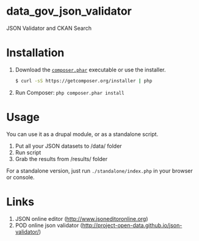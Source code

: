 data_gov_json_validator
=======================

JSON Validator and CKAN Search

Installation
===

1. Download the [`composer.phar`](https://getcomposer.org/composer.phar) executable or use the installer.

    ``` sh
    $ curl -sS https://getcomposer.org/installer | php
    ```

2. Run Composer: `php composer.phar install`

Usage
===
You can use it as a drupal module, or as a standalone script.

1. Put all your JSON datasets to /data/ folder
2. Run script
3. Grab the results from /results/ folder

For a standalone version, just run `./standalone/index.php` in your browser or console.

Links
===
1. JSON online editor (http://www.jsoneditoronline.org)
2. POD online json validator (http://project-open-data.github.io/json-validator/)
